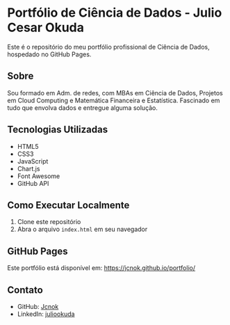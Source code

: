 # Portfólio de Ciência de Dados - Julio Cesar Okuda

Este é o repositório do meu portfólio profissional de Ciência de Dados, hospedado no GitHub Pages.

## Sobre

Sou formado em Adm. de redes, com MBAs em Ciência de Dados, Projetos em Cloud Computing e Matemática Financeira e Estatística. Fascinado em tudo que envolva dados e entregue alguma solução.

## Tecnologias Utilizadas

- HTML5
- CSS3
- JavaScript
- Chart.js
- Font Awesome
- GitHub API

## Como Executar Localmente

1. Clone este repositório
2. Abra o arquivo `index.html` em seu navegador

## GitHub Pages

Este portfólio está disponível em: https://jcnok.github.io/portfolio/

## Contato

- GitHub: [Jcnok](https://github.com/Jcnok)
- LinkedIn: [juliookuda](https://linkedin.com/in/juliookuda)
